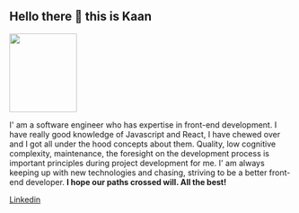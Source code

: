 <h2>Hello there 👋 this is Kaan</h2>
<img src="https://user-images.githubusercontent.com/42271504/178856089-77061b5d-8fc2-4312-b373-c08cd606a50e.png" width=120px  height=140px>

<p>I' am a software engineer who has expertise in front-end development. I have really good knowledge of Javascript and React, I have chewed over and I got all under the hood concepts about them. Quality, low cognitive complexity, maintenance,
the foresight on the development process is important principles during project development for me. I' am always keeping up with new technologies and chasing, striving to be a better front-end developer. <strong>I hope our paths crossed will. All the best!</strong>  </p>
<a href="https://www.linkedin.com/in/kkaanbayram">Linkedin</a>
<!--




**kaanbayram/kaanbayram** is a ✨ _special_ ✨ repository because its `README.md` (this file) appears on your GitHub profile.

Here are some ideas to get you started:

- 🔭 I’m currently working on ...
- 🌱 I’m currently learning ...
- 👯 I’m looking to collaborate on ...
- 🤔 I’m looking for help with ...
- 💬 Ask me about ...
- 📫 How to reach me: ...
- 😄 Pronouns: ...
- ⚡ Fun fact: ...
-->
